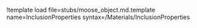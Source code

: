 !template load file=stubs/moose_object.md.template name=InclusionProperties syntax=/Materials/InclusionProperties